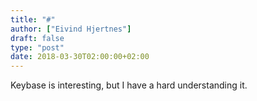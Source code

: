 ```yaml
---
title: "#"
author: ["Eivind Hjertnes"]
draft: false
type: "post"
date: 2018-03-30T02:00:00+02:00
---
```


Keybase is interesting, but I have a hard understanding it.
